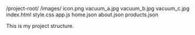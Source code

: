 /project-root/
    /images/
        icon.png
        vacuum_a.jpg
        vacuum_b.jpg
        vacuum_c.jpg
    index.html
    style.css
    app.js
    home.json
    about.json
    products.json


This is my project structure. 
